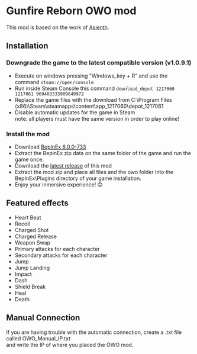 # Gunfire Reborn OWO mod
This mod is based on the work of [Asienth](https://github.com/Astienth/gunfire-reborn-bhaptics).

## Installation
### Downgrade the game to the latest compatible version (v1.0.9.1)
- Execute on windows pressing "Windows_key + R" and use the command `steam://open/console`
- Run inside Steam Console this command `download_depot 1217060 1217061 969403333909649972`
- Replace the game files with the download from C:\Program Files (x86)\Steam\steamapps\content\app_1217060\depot_1217061
- Disable automatic updates for the game in Steam  
note: all players must have the same version in order to play online!
### Install the mod
- Download [BepInEx 6.0.0-733](https://builds.bepinex.dev/projects/bepinex_be/733/BepInEx-Unity.IL2CPP-win-x64-6.0.0-be.733%2B995f049.zip)
- Extract the BepinEx zip data on the same folder of the game and run the game once.
- Download the [latest release](https://github.com/OWODevelopers/OWO_GunfireReborn/releases/latest) of this mod
- Extract the mod zip and place all files and the owo folder into the BepInEx\Plugins directory of your game installation.
- Enjoy your inmersive experience! 😊

## Featured effects
- Heart Beat
- Recoil
- Charged Shot
- Charged Release
- Weapon Swap
- Primary attacks for each character
- Secondary attacks for each character
- Jump
- Jump Landing
- Impact
- Dash
- Shield Break
- Heal
- Death

## Manual Connection
If you are having trouble with the automatic connection, create a .txt file called OWO_Manual_IP.txt  
and write the IP of where you placed the OWO mod.
